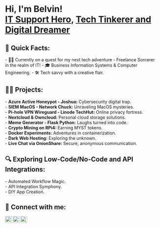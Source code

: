 <h1>Hi, I'm Belvin! <br/><a href="https://github.com/belvin92">IT Support Hero</a>, <a href="https://www.linkedin.com/in/belvin/">Tech Tinkerer and Digital Dreamer</a></h1>

<h2>🚀 Quick Facts:</h2>
- 👨‍💻 Currently on a quest for my next tech adventure - Freelance Sorcerer in the realm of IT!
- 🎓 Business Information Systems & Computer Engineering.
- 🛠️ Tech savvy with a creative flair.

<h2>👨‍💻 Projects:</h2>
- <b>Azure Active Honeypot - Joshua:</b> Cybersecurity digital trap.
<br>
- <b>SIEM MacOS - Network Chuck:</b> Unraveling MacOS mysteries.
<br>
- <b>Pi-hole VPN Wireguard - Linode TechHut:</b> Online privacy fortress.
<br>
- <b>Nextcloud & Owncloud:</b> Personal cloud storage solutions.
<br>
- <b>Meme Generator - Flask Python:</b> Laughs turned into code.
<br>
- <b>Crypto Mining on RPi4:</b> Earning MYST tokens.
<br>
- <b>Docker Experiments:</b> Adventures in containerization.
<br>
- <b>Dark Web Hosting:</b> Exploring the unknown.
<br>
- <b>Live Chat via OnionShare:</b> Secure, anonymous communication.

<h2>🔍 Exploring Low-Code/No-Code and API Integrations:</h2>
- Automated Workflow Magic.
<br>
- API Integration Symphony.
<br>
- DIY App Creation.
<br>

<h2> 🤳 Connect with me:</h2>

[<img align="left" alt="Belvin | YouTube" width="22px" src="https://cdn.jsdelivr.net/npm/simple-icons@v3/icons/youtube.svg" />][youtube]
[<img align="left" alt="Belvin | Twitter" width="22px" src="https://cdn.jsdelivr.net/npm/simple-icons@v3/icons/twitter.svg" />][twitter]
[<img align="left" alt="Belvin | LinkedIn" width="22px" src="https://cdn.jsdelivr.net/npm/simple-icons@v3/icons/linkedin.svg" />][linkedin]


[twitter]: https://twitter.com/belvynLFC
[youtube]: https://www.youtube.com/@LiverpoolFC
[linkedin]: https://linkedin.com/in/belvin/


<!--
**belvin92/belvin92** is a ✨ _special_ ✨ repository because its `README.md` (this file) appears on your GitHub profile.

Here are some ideas to get you started:
- 🔭 I’m currently working on ...
- 🌱 I’m currently learning ...
- 👯 I’m looking to collaborate on ...
- 🤔 I’m looking for help with ...
- 💬 Ask me about ...
- 📫 How to reach me: ...
- 😄 Pronouns: ...
- ⚡ Fun fact: ...
-->
